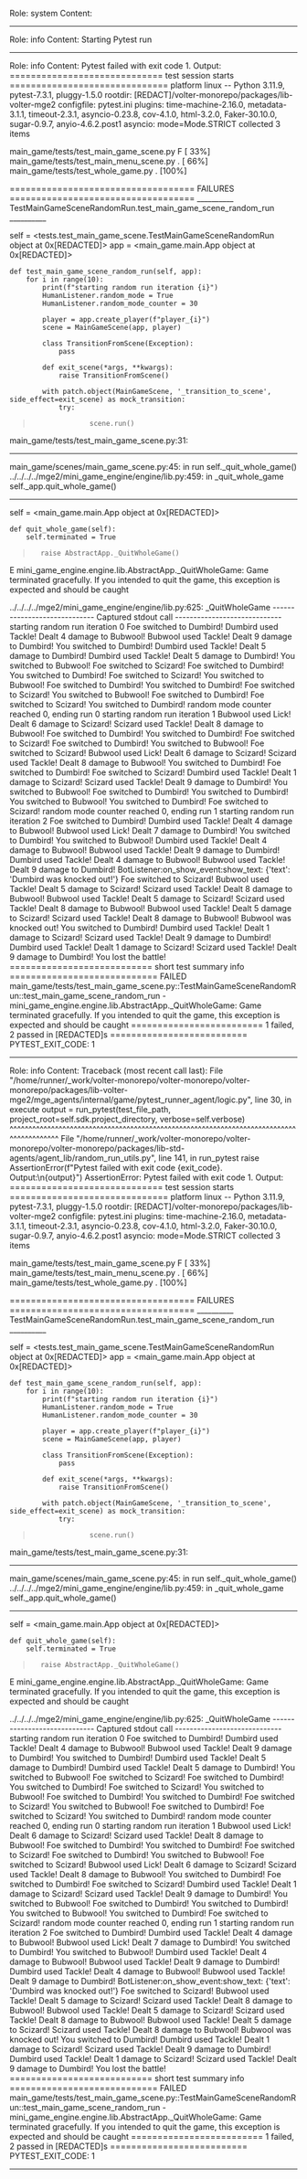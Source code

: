 Role: system
Content: 
__________________
Role: info
Content: Starting Pytest run
__________________
Role: info
Content: Pytest failed with exit code 1. Output:
============================= test session starts ==============================
platform linux -- Python 3.11.9, pytest-7.3.1, pluggy-1.5.0
rootdir: [REDACT]/volter-monorepo/packages/lib-volter-mge2
configfile: pytest.ini
plugins: time-machine-2.16.0, metadata-3.1.1, timeout-2.3.1, asyncio-0.23.8, cov-4.1.0, html-3.2.0, Faker-30.10.0, sugar-0.9.7, anyio-4.6.2.post1
asyncio: mode=Mode.STRICT
collected 3 items

main_game/tests/test_main_game_scene.py F                                [ 33%]
main_game/tests/test_main_menu_scene.py .                                [ 66%]
main_game/tests/test_whole_game.py .                                     [100%]

=================================== FAILURES ===================================
__________ TestMainGameSceneRandomRun.test_main_game_scene_random_run __________

self = <tests.test_main_game_scene.TestMainGameSceneRandomRun object at 0x[REDACTED]>
app = <main_game.main.App object at 0x[REDACTED]>

    def test_main_game_scene_random_run(self, app):
        for i in range(10):
            print(f"starting random run iteration {i}")
            HumanListener.random_mode = True
            HumanListener.random_mode_counter = 30
    
            player = app.create_player(f"player_{i}")
            scene = MainGameScene(app, player)
    
            class TransitionFromScene(Exception):
                pass
    
            def exit_scene(*args, **kwargs):
                raise TransitionFromScene()
    
            with patch.object(MainGameScene, '_transition_to_scene', side_effect=exit_scene) as mock_transition:
                try:
>                   scene.run()

main_game/tests/test_main_game_scene.py:31: 
_ _ _ _ _ _ _ _ _ _ _ _ _ _ _ _ _ _ _ _ _ _ _ _ _ _ _ _ _ _ _ _ _ _ _ _ _ _ _ _ 
main_game/scenes/main_game_scene.py:45: in run
    self._quit_whole_game()
../../../../mge2/mini_game_engine/engine/lib.py:459: in _quit_whole_game
    self._app.quit_whole_game()
_ _ _ _ _ _ _ _ _ _ _ _ _ _ _ _ _ _ _ _ _ _ _ _ _ _ _ _ _ _ _ _ _ _ _ _ _ _ _ _ 

self = <main_game.main.App object at 0x[REDACTED]>

    def quit_whole_game(self):
        self.terminated = True
>       raise AbstractApp._QuitWholeGame()
E       mini_game_engine.engine.lib.AbstractApp._QuitWholeGame: Game terminated gracefully. If you intended to quit the game, this exception is expected and should be caught

../../../../mge2/mini_game_engine/engine/lib.py:625: _QuitWholeGame
----------------------------- Captured stdout call -----------------------------
starting random run iteration 0
Foe switched to Dumbird!
Dumbird used Tackle! Dealt 4 damage to Bubwool!
Bubwool used Tackle! Dealt 9 damage to Dumbird!
You switched to Dumbird!
Dumbird used Tackle! Dealt 5 damage to Dumbird!
Dumbird used Tackle! Dealt 5 damage to Dumbird!
You switched to Bubwool!
Foe switched to Scizard!
Foe switched to Dumbird!
You switched to Dumbird!
Foe switched to Scizard!
You switched to Bubwool!
Foe switched to Dumbird!
You switched to Dumbird!
Foe switched to Scizard!
You switched to Bubwool!
Foe switched to Dumbird!
Foe switched to Scizard!
You switched to Dumbird!
random mode counter reached 0, ending run 0
starting random run iteration 1
Bubwool used Lick! Dealt 6 damage to Scizard!
Scizard used Tackle! Dealt 8 damage to Bubwool!
Foe switched to Dumbird!
You switched to Dumbird!
Foe switched to Scizard!
Foe switched to Dumbird!
You switched to Bubwool!
Foe switched to Scizard!
Bubwool used Lick! Dealt 6 damage to Scizard!
Scizard used Tackle! Dealt 8 damage to Bubwool!
You switched to Dumbird!
Foe switched to Dumbird!
Foe switched to Scizard!
Dumbird used Tackle! Dealt 1 damage to Scizard!
Scizard used Tackle! Dealt 9 damage to Dumbird!
You switched to Bubwool!
Foe switched to Dumbird!
You switched to Dumbird!
You switched to Bubwool!
You switched to Dumbird!
Foe switched to Scizard!
random mode counter reached 0, ending run 1
starting random run iteration 2
Foe switched to Dumbird!
Dumbird used Tackle! Dealt 4 damage to Bubwool!
Bubwool used Lick! Dealt 7 damage to Dumbird!
You switched to Dumbird!
You switched to Bubwool!
Dumbird used Tackle! Dealt 4 damage to Bubwool!
Bubwool used Tackle! Dealt 9 damage to Dumbird!
Dumbird used Tackle! Dealt 4 damage to Bubwool!
Bubwool used Tackle! Dealt 9 damage to Dumbird!
BotListener:on_show_event:show_text: {'text': 'Dumbird was knocked out!'}
Foe switched to Scizard!
Bubwool used Tackle! Dealt 5 damage to Scizard!
Scizard used Tackle! Dealt 8 damage to Bubwool!
Bubwool used Tackle! Dealt 5 damage to Scizard!
Scizard used Tackle! Dealt 8 damage to Bubwool!
Bubwool used Tackle! Dealt 5 damage to Scizard!
Scizard used Tackle! Dealt 8 damage to Bubwool!
Bubwool was knocked out!
You switched to Dumbird!
Dumbird used Tackle! Dealt 1 damage to Scizard!
Scizard used Tackle! Dealt 9 damage to Dumbird!
Dumbird used Tackle! Dealt 1 damage to Scizard!
Scizard used Tackle! Dealt 9 damage to Dumbird!
You lost the battle!
=========================== short test summary info ============================
FAILED main_game/tests/test_main_game_scene.py::TestMainGameSceneRandomRun::test_main_game_scene_random_run - mini_game_engine.engine.lib.AbstractApp._QuitWholeGame: Game terminated gracefully. If you intended to quit the game, this exception is expected and should be caught
========================= 1 failed, 2 passed in [REDACTED]s ==========================
PYTEST_EXIT_CODE: 1

__________________
Role: info
Content: Traceback (most recent call last):
  File "/home/runner/_work/volter-monorepo/volter-monorepo/volter-monorepo/packages/lib-volter-mge2/mge_agents/internal/game/pytest_runner_agent/logic.py", line 30, in execute
    output = run_pytest(test_file_path, project_root=self.sdk.project_directory, verbose=self.verbose)
             ^^^^^^^^^^^^^^^^^^^^^^^^^^^^^^^^^^^^^^^^^^^^^^^^^^^^^^^^^^^^^^^^^^^^^^^^^^^^^^^^^^^^^^^^^
  File "/home/runner/_work/volter-monorepo/volter-monorepo/volter-monorepo/packages/lib-std-agents/agent_lib/random_run_utils.py", line 141, in run_pytest
    raise AssertionError(f"Pytest failed with exit code {exit_code}. Output:\n{output}")
AssertionError: Pytest failed with exit code 1. Output:
============================= test session starts ==============================
platform linux -- Python 3.11.9, pytest-7.3.1, pluggy-1.5.0
rootdir: [REDACT]/volter-monorepo/packages/lib-volter-mge2
configfile: pytest.ini
plugins: time-machine-2.16.0, metadata-3.1.1, timeout-2.3.1, asyncio-0.23.8, cov-4.1.0, html-3.2.0, Faker-30.10.0, sugar-0.9.7, anyio-4.6.2.post1
asyncio: mode=Mode.STRICT
collected 3 items

main_game/tests/test_main_game_scene.py F                                [ 33%]
main_game/tests/test_main_menu_scene.py .                                [ 66%]
main_game/tests/test_whole_game.py .                                     [100%]

=================================== FAILURES ===================================
__________ TestMainGameSceneRandomRun.test_main_game_scene_random_run __________

self = <tests.test_main_game_scene.TestMainGameSceneRandomRun object at 0x[REDACTED]>
app = <main_game.main.App object at 0x[REDACTED]>

    def test_main_game_scene_random_run(self, app):
        for i in range(10):
            print(f"starting random run iteration {i}")
            HumanListener.random_mode = True
            HumanListener.random_mode_counter = 30
    
            player = app.create_player(f"player_{i}")
            scene = MainGameScene(app, player)
    
            class TransitionFromScene(Exception):
                pass
    
            def exit_scene(*args, **kwargs):
                raise TransitionFromScene()
    
            with patch.object(MainGameScene, '_transition_to_scene', side_effect=exit_scene) as mock_transition:
                try:
>                   scene.run()

main_game/tests/test_main_game_scene.py:31: 
_ _ _ _ _ _ _ _ _ _ _ _ _ _ _ _ _ _ _ _ _ _ _ _ _ _ _ _ _ _ _ _ _ _ _ _ _ _ _ _ 
main_game/scenes/main_game_scene.py:45: in run
    self._quit_whole_game()
../../../../mge2/mini_game_engine/engine/lib.py:459: in _quit_whole_game
    self._app.quit_whole_game()
_ _ _ _ _ _ _ _ _ _ _ _ _ _ _ _ _ _ _ _ _ _ _ _ _ _ _ _ _ _ _ _ _ _ _ _ _ _ _ _ 

self = <main_game.main.App object at 0x[REDACTED]>

    def quit_whole_game(self):
        self.terminated = True
>       raise AbstractApp._QuitWholeGame()
E       mini_game_engine.engine.lib.AbstractApp._QuitWholeGame: Game terminated gracefully. If you intended to quit the game, this exception is expected and should be caught

../../../../mge2/mini_game_engine/engine/lib.py:625: _QuitWholeGame
----------------------------- Captured stdout call -----------------------------
starting random run iteration 0
Foe switched to Dumbird!
Dumbird used Tackle! Dealt 4 damage to Bubwool!
Bubwool used Tackle! Dealt 9 damage to Dumbird!
You switched to Dumbird!
Dumbird used Tackle! Dealt 5 damage to Dumbird!
Dumbird used Tackle! Dealt 5 damage to Dumbird!
You switched to Bubwool!
Foe switched to Scizard!
Foe switched to Dumbird!
You switched to Dumbird!
Foe switched to Scizard!
You switched to Bubwool!
Foe switched to Dumbird!
You switched to Dumbird!
Foe switched to Scizard!
You switched to Bubwool!
Foe switched to Dumbird!
Foe switched to Scizard!
You switched to Dumbird!
random mode counter reached 0, ending run 0
starting random run iteration 1
Bubwool used Lick! Dealt 6 damage to Scizard!
Scizard used Tackle! Dealt 8 damage to Bubwool!
Foe switched to Dumbird!
You switched to Dumbird!
Foe switched to Scizard!
Foe switched to Dumbird!
You switched to Bubwool!
Foe switched to Scizard!
Bubwool used Lick! Dealt 6 damage to Scizard!
Scizard used Tackle! Dealt 8 damage to Bubwool!
You switched to Dumbird!
Foe switched to Dumbird!
Foe switched to Scizard!
Dumbird used Tackle! Dealt 1 damage to Scizard!
Scizard used Tackle! Dealt 9 damage to Dumbird!
You switched to Bubwool!
Foe switched to Dumbird!
You switched to Dumbird!
You switched to Bubwool!
You switched to Dumbird!
Foe switched to Scizard!
random mode counter reached 0, ending run 1
starting random run iteration 2
Foe switched to Dumbird!
Dumbird used Tackle! Dealt 4 damage to Bubwool!
Bubwool used Lick! Dealt 7 damage to Dumbird!
You switched to Dumbird!
You switched to Bubwool!
Dumbird used Tackle! Dealt 4 damage to Bubwool!
Bubwool used Tackle! Dealt 9 damage to Dumbird!
Dumbird used Tackle! Dealt 4 damage to Bubwool!
Bubwool used Tackle! Dealt 9 damage to Dumbird!
BotListener:on_show_event:show_text: {'text': 'Dumbird was knocked out!'}
Foe switched to Scizard!
Bubwool used Tackle! Dealt 5 damage to Scizard!
Scizard used Tackle! Dealt 8 damage to Bubwool!
Bubwool used Tackle! Dealt 5 damage to Scizard!
Scizard used Tackle! Dealt 8 damage to Bubwool!
Bubwool used Tackle! Dealt 5 damage to Scizard!
Scizard used Tackle! Dealt 8 damage to Bubwool!
Bubwool was knocked out!
You switched to Dumbird!
Dumbird used Tackle! Dealt 1 damage to Scizard!
Scizard used Tackle! Dealt 9 damage to Dumbird!
Dumbird used Tackle! Dealt 1 damage to Scizard!
Scizard used Tackle! Dealt 9 damage to Dumbird!
You lost the battle!
=========================== short test summary info ============================
FAILED main_game/tests/test_main_game_scene.py::TestMainGameSceneRandomRun::test_main_game_scene_random_run - mini_game_engine.engine.lib.AbstractApp._QuitWholeGame: Game terminated gracefully. If you intended to quit the game, this exception is expected and should be caught
========================= 1 failed, 2 passed in [REDACTED]s ==========================
PYTEST_EXIT_CODE: 1


__________________
